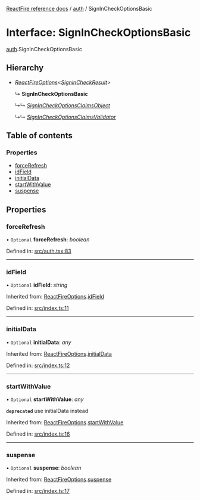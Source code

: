 [ReactFire reference docs](../README.md) / [auth](../modules/auth.md) / SignInCheckOptionsBasic

# Interface: SignInCheckOptionsBasic

[auth](../modules/auth.md).SignInCheckOptionsBasic

## Hierarchy

* [*ReactFireOptions*](index.reactfireoptions.md)<[*SigninCheckResult*](../modules/auth.md#signincheckresult)\>

  ↳ **SignInCheckOptionsBasic**

  ↳↳ [*SignInCheckOptionsClaimsObject*](auth.signincheckoptionsclaimsobject.md)

  ↳↳ [*SignInCheckOptionsClaimsValidator*](auth.signincheckoptionsclaimsvalidator.md)

## Table of contents

### Properties

- [forceRefresh](auth.signincheckoptionsbasic.md#forcerefresh)
- [idField](auth.signincheckoptionsbasic.md#idfield)
- [initialData](auth.signincheckoptionsbasic.md#initialdata)
- [startWithValue](auth.signincheckoptionsbasic.md#startwithvalue)
- [suspense](auth.signincheckoptionsbasic.md#suspense)

## Properties

### forceRefresh

• `Optional` **forceRefresh**: *boolean*

Defined in: [src/auth.tsx:83](https://github.com/FirebaseExtended/reactfire/blob/main/src/auth.tsx#L83)

___

### idField

• `Optional` **idField**: *string*

Inherited from: [ReactFireOptions](index.reactfireoptions.md).[idField](index.reactfireoptions.md#idfield)

Defined in: [src/index.ts:11](https://github.com/FirebaseExtended/reactfire/blob/main/src/index.ts#L11)

___

### initialData

• `Optional` **initialData**: *any*

Inherited from: [ReactFireOptions](index.reactfireoptions.md).[initialData](index.reactfireoptions.md#initialdata)

Defined in: [src/index.ts:12](https://github.com/FirebaseExtended/reactfire/blob/main/src/index.ts#L12)

___

### startWithValue

• `Optional` **startWithValue**: *any*

**`deprecated`** use initialData instead

Inherited from: [ReactFireOptions](index.reactfireoptions.md).[startWithValue](index.reactfireoptions.md#startwithvalue)

Defined in: [src/index.ts:16](https://github.com/FirebaseExtended/reactfire/blob/main/src/index.ts#L16)

___

### suspense

• `Optional` **suspense**: *boolean*

Inherited from: [ReactFireOptions](index.reactfireoptions.md).[suspense](index.reactfireoptions.md#suspense)

Defined in: [src/index.ts:17](https://github.com/FirebaseExtended/reactfire/blob/main/src/index.ts#L17)
